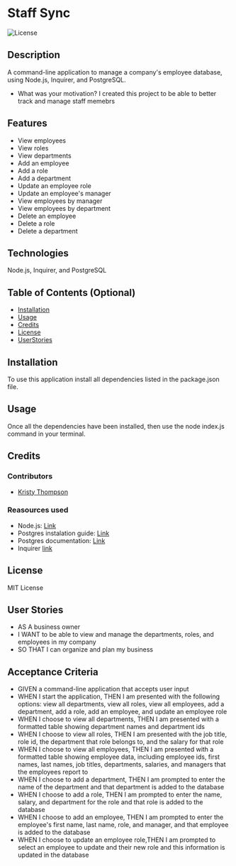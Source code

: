 # Staff Sync
![License](https://img.shields.io/badge/License-MIT-yellow.svg "License")

## Description
A command-line application to manage a company's employee database, using Node.js, Inquirer, and PostgreSQL.

- What was your motivation?
I created this project to be able to better track and manage staff memebrs

## Features
- View employees
- View roles
- View departments
- Add an employee
- Add a role
- Add a department
- Update an employee role
- Update an employee's manager
- View employees by manager
- View employees by department
- Delete an employee
- Delete a role
- Delete a department

## Technologies
Node.js, Inquirer, and PostgreSQL


## Table of Contents (Optional)
- [Installation](#installation)
- [Usage](#usage)
- [Credits](#credits)
- [License](#license)
- [UserStories](#userStories)


## Installation
To use this application install all dependencies listed in the package.json file.

## Usage
Once all the dependencies have been installed, then use the node index.js command in your terminal.


## Credits
### Contributors
- [Kristy Thompson](https://github.com/Kristy-H-Thompson)

### Reasources used

- Node.js: [Link](https://nodejs.org/en/download/package-manager)
- Postgres instalation guide: [Link](https://coding-boot-camp.github.io/full-stack/postgresql/postgresql-installation-guide)
- Postgres documentation: [Link](https://www.postgresql.org/docs/current/app-psql.html)
- Inquirer [link](https://www.npmjs.com/package/inquirer)


## License
MIT License

## User Stories
- AS A business owner
- I WANT to be able to view and manage the departments, roles, and employees in my company
- SO THAT I can organize and plan my business

## Acceptance Criteria
- GIVEN a command-line application that accepts user input
- WHEN I start the application, THEN I am presented with the following options: view all departments, view all roles, view all employees, add a department, add a role, add an employee, and update an employee role
- WHEN I choose to view all departments, THEN I am presented with a formatted table showing department names and department ids
- WHEN I choose to view all roles, THEN I am presented with the job title, role id, the department that role belongs to, and the salary for that role
- WHEN I choose to view all employees, THEN I am presented with a formatted table showing employee data, including employee ids, first names, last names, job titles, departments, salaries, and managers that the employees report to
- WHEN I choose to add a department, THEN I am prompted to enter the name of the department and that department is added to the database
- WHEN I choose to add a role, THEN I am prompted to enter the name, salary, and department for the role and that role is added to the database
- WHEN I choose to add an employee, THEN I am prompted to enter the employee's first name, last name, role, and manager, and that employee is added to the database
- WHEN I choose to update an employee role,THEN I am prompted to select an employee to update and their new role and this information is updated in the database
